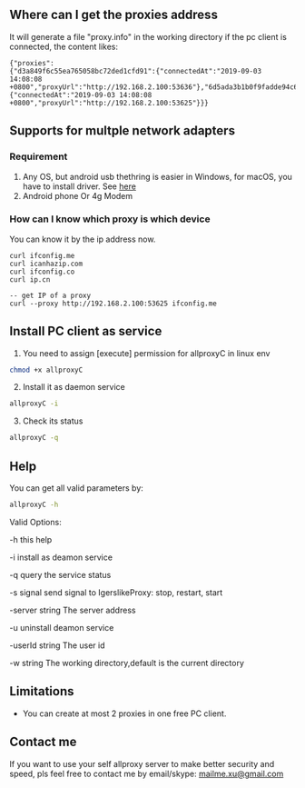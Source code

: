 ## Where can I get the proxies address
It will generate a file "proxy.info" in the working directory if the pc client is connected, the content likes:
```
{"proxies":
{"d3a849f6c55ea765058bc72ded1cfd91":{"connectedAt":"2019-09-03 14:08:08 +0800","proxyUrl":"http://192.168.2.100:53636"},"6d5ada3b1b0f9fadde94c6dc081dba69":{"connectedAt":"2019-09-03 14:08:08 +0800","proxyUrl":"http://192.168.2.100:53625"}}}
```
## Supports for multple network adapters

### Requirement
1. Any OS, but android usb thethring is easier in Windows, for macOS, you have to install driver. See [here](https://github.com/jwise/HoRNDIS)
2. Android phone Or 4g Modem
     
### How can I know which proxy is which device
You can know it by the ip address now.
```
curl ifconfig.me
curl icanhazip.com
curl ifconfig.co
curl ip.cn

-- get IP of a proxy
curl --proxy http://192.168.2.100:53625 ifconfig.me
```

## Install PC client as service
1. You need to assign [execute] permission for allproxyC in linux env
```bash
chmod +x allproxyC
```
2. Install it as daemon service 
```bash
allproxyC -i
```
3. Check its status
```bash
allproxyC -q
```

## Help
You can get all valid parameters by:
```bash
allproxyC -h
```
Valid Options:

  -h    this help

  -i    install as deamon service

  -q    query the service status

  -s signal
        send signal to IgerslikeProxy: stop, restart, start

  -server string
        The server address

  -u    uninstall deamon service

  -userId string
        The user id

  -w string
        The working directory,default is the current directory

## Limitations
- You can create at most 2 proxies in one free PC client.

## Contact me
If you want to use your self allproxy server to make better security and speed, pls feel free to contact me by email/skype: mailme.xu@gmail.com
